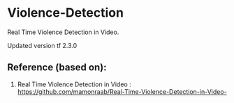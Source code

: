 # Violence-Detection
Real Time Violence Detection in Video.

Updated version tf 2.3.0

## Reference (based on):

1. Real Time Violence Detection in Video : https://github.com/mamonraab/Real-Time-Violence-Detection-in-Video-
